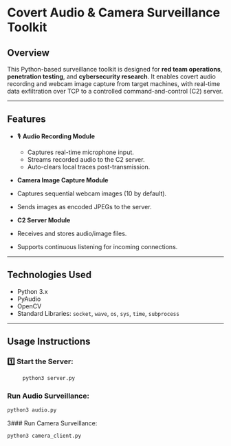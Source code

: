 # Covert Audio & Camera Surveillance Toolkit

## Overview
This Python-based surveillance toolkit is designed for **red team operations**, **penetration testing**, and **cybersecurity research**. It enables covert audio recording and webcam image capture from target machines, with real-time data exfiltration over TCP to a controlled command-and-control (C2) server.

---

## Features

- 🎙 **Audio Recording Module**
  - Captures real-time microphone input.
  - Streams recorded audio to the C2 server.
  - Auto-clears local traces post-transmission.

-  **Camera Image Capture Module**
  - Captures sequential webcam images (10 by default).
  - Sends images as encoded JPEGs to the server.

-  **C2 Server Module**
  - Receives and stores audio/image files.
  - Supports continuous listening for incoming connections.

---

## Technologies Used

- Python 3.x
- PyAudio
- OpenCV
- Standard Libraries: `socket`, `wave`, `os`, `sys`, `time`, `subprocess`

---

## Usage Instructions

### 1️⃣ Start the Server:
```bash
     python3 server.py
```
### Run Audio Surveillance:
```bash
python3 audio.py
```
3️### Run Camera Surveillance:
```bash
python3 camera_client.py
